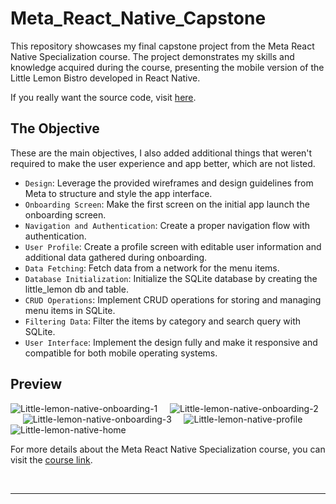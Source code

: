 # Meta_React_Native_Capstone
This repository showcases my final capstone project from the Meta React Native Specialization course. The project demonstrates my skills and knowledge acquired during the course, presenting the mobile version of the Little Lemon Bistro developed in React Native.

If you really want the source code, visit [here](https://www.buymeacoffee.com/dbish/e/229793).

## The Objective
These are the main objectives, I also added additional things that weren't required to make the user experience and app better, which are not listed.

- `Design`: Leverage the provided wireframes and design guidelines from Meta to structure and style the app interface.
- `Onboarding Screen`: Make the first screen on the initial app launch the onboarding screen. 
- `Navigation and Authentication`: Create a proper navigation flow with authentication.
- `User Profile`: Create a profile screen with editable user information and additional data gathered during onboarding.
- `Data Fetching`: Fetch data from a network for the menu items.
- `Database Initialization`: Initialize the SQLite database by creating the little_lemon db and table.
- `CRUD Operations`: Implement CRUD operations for storing and managing menu items in SQLite.
- `Filtering Data`: Filter the items by category and search query with SQLite.
- `User Interface`: Implement the design fully and make it responsive and compatible for both mobile operating systems.

## Preview
![Little-lemon-native-onboarding-1](https://github.com/dBish6/Little_Lemon_Native_Capstone/assets/94132443/cd58caa7-e190-45b6-b421-14f51fbfbff7)&nbsp;&nbsp;&nbsp;&nbsp;
![Little-lemon-native-onboarding-2](https://github.com/dBish6/Little_Lemon_Native_Capstone/assets/94132443/fd63498b-e132-4b30-9e11-fc4327057d1f)&nbsp;&nbsp;&nbsp;&nbsp;
![Little-lemon-native-onboarding-3](https://github.com/dBish6/Little_Lemon_Native_Capstone/assets/94132443/755b2676-a1a1-4c02-a8a7-2f3b9f550804)&nbsp;&nbsp;&nbsp;&nbsp;
![Little-lemon-native-profile](https://github.com/dBish6/Little_Lemon_Native_Capstone/assets/94132443/2421673c-40e1-4050-aeff-7210900982a6)&nbsp;&nbsp;&nbsp;&nbsp;
![Little-lemon-native-home](https://github.com/dBish6/Little_Lemon_Native_Capstone/assets/94132443/9ef0a645-c98b-48ae-bb0b-623735e0b4ee)

For more details about the Meta React Native Specialization course, you can visit the [course link](https://www.coursera.org/specializations/meta-react-native).

<br />

---
